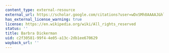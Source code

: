 ```yaml
---
content_type: external-resource
external_url: https://scholar.google.com/citations?user=wDxSMh8AAAAJ&hl=en
has_external_license_warning: true
license: https://en.wikipedia.org/wiki/All_rights_reserved
status: ''
title: Barbra Dickerman
uid: c2f30581-99f4-4e05-a13c-2db1ee670629
wayback_url: ''
---
```

